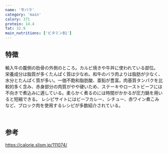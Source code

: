 ```yaml
---
name: '牛バラ'
category: 'main'
calory: 371
protein: 14.4
fat: 32.9
main_nutritions: ['ビタミンB1']
---
```


## 特徴

輸入牛の腹側の肋骨の外側のところ。カルビ焼きや牛丼に使われている部位。
栄養成分は脂質が多くたんぱく質は少なめ。和牛のバラ肉よりは脂肪が少なく、水分とたんぱく質が多い。一価不飽和脂肪酸、亜鉛が豊富。肉基質タンパクを比較的多く含み、赤身部分の肉質がやや硬いため、ステーキやローストビーフには不向きで煮込みに適している。柔らかく煮るのには時間がかかるが圧力鍋を用いると短縮できる。
レシピサイトにはビーフカレー、シチュー、赤ワイン煮こみなど、ブロック肉を使用するレシピが多数紹介されている。

<br>

## 参考

https://calorie.slism.jp/111074/

